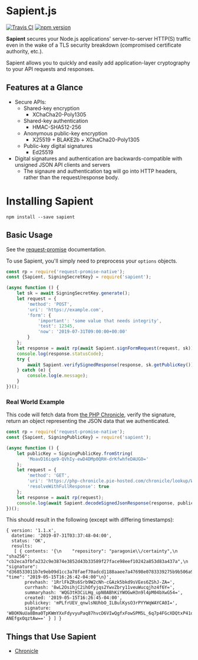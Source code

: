 # Sapient.js

[![Travis CI](https://travis-ci.org/paragonie/sapient-js.svg?branch=master)](https://travis-ci.org/paragonie/sapient-js)
[![npm version](https://img.shields.io/npm/v/sapient.svg)](https://npm.im/sapient)

**Sapient** secures your Node.js applications' server-to-server HTTP(S) traffic even in the wake of a
TLS security breakdown (compromised certificate authority, etc.).

Sapient allows you to quickly and easily add application-layer cryptography to your API requests
and responses.

## Features at a Glance

* Secure APIs:
  * Shared-key encryption
    * XChaCha20-Poly1305
  * Shared-key authentication
    * HMAC-SHA512-256
  * Anonymous public-key encryption
    * X25519 + BLAKE2b + XChaCha20-Poly1305
  * Public-key digital signatures
    * Ed25519
* Digital signatures and authentication are backwards-compatible
  with unsigned JSON API clients and servers
  * The signaure and authentication tag will go into HTTP headers,
    rather than the request/response body.

# Installing Sapient

```terminal
npm install --save sapient
```

## Basic Usage

See the [request-promise](https://www.npmjs.com/package/request-promise)
documentation.

To use Sapient, you'll simply need to preprocess your `options` objects.

```javascript
const rp = require('request-promise-native');
const {Sapient, SigningSecretKey} = require('sapient');

(async function () {
    let sk = await SigningSecretKey.generate();
    let request = {
        'method': 'POST',
        'uri': 'https://example.com',
        'form': {
            'important': 'some value that needs integrity',
            'test': 12345,
            'now': '2019-07-31T09:00:00+00:00'
        }
    };
    let response = await rp(await Sapient.signFormRequest(request, sk));
    console.log(response.statusCode);
    try {
        await Sapient.verifySignedResponse(response, sk.getPublicKey());
    } catch (e) {
        console.log(e.message);
    }
})();
```

### Real World Example

This code will fetch data from [the PHP Chronicle](https://php-chronicle.pie-hosted.com),
verify the signature, return an object representing the JSON data that we authenticated.

```javascript
const rp = require('request-promise-native');
const {Sapient, SigningPublicKey} = require('sapient');

(async function () {
    let publicKey = SigningPublicKey.fromString(
        'MoavD16iqe9-QVhIy-ewD4DMp0QRH-drKfwhfeDAUG0='
    );
    let request = {
        'method': 'GET',
        'uri': 'https://php-chronicle.pie-hosted.com/chronicle/lookup/WQG3tH3CiLHg_upN0ABhKiYWOGwH3n9l4pM04bXwG54=',
        'resolveWithFullResponse': true
    };
    let response = await rp(request);
    console.log(await Sapient.decodeSignedJsonResponse(response, publicKey));
})();
```

This should result in the following (except with differing timestamps):
```
{ version: '1.1.x',
  datetime: '2019-07-31T03:37:48-04:00',
  status: 'OK',
  results: 
   [ { contents: '{\n    "repository": "paragonie\\/certainty",\n    "sha256": "cb2eca3fbfa232c9e3874e3852d43b33589f27face98eef10242a853d83a437a",\n    "signature": "d368533011b7e9eb09d1cc3a78faef70adcd1188aaee7a47698e0783339275b9b506a982c98dee119969c599581275f76733e0c2f96380405faed1d8678a0302",\n    "time": "2019-05-15T16:26:42-04:00"\n}',
       prevhash: '1RrlFkZRs6Srb9W2cNh-cGAzk5bkd9sVEes6ZShJ-ZA=',
       currhash: '8wL2OsihjC2ihOfyjqs2YwvZbry11veuWucqjhz4f6Y=',
       summaryhash: 'WQG3tH3CiLHg_upN0ABhKiYWOGwH3n9l4pM04bXwG54=',
       created: '2019-05-15T16:26:45-04:00',
       publickey: 'mPLfrUEV_qnwlsNUhbO_ILBulKysO3rPYYWqWAYCA0I=',
       signature: 'W8OKNuUa8Bma0TpKWmYXxFdyvyuPaq87hvcD6VIwQgfxFowSPM5L_6q7p4FGcXDQtxP41qKHf-ANEfgxOqztAw==' } ] } 
```

## Things that Use Sapient

* [Chronicle](https://github.com/paragonie/chronicle)
